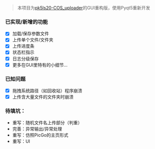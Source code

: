 >  本项目为[pk5ls20-COS_uploader](https://github.com/pk5ls20/COS_uploader)的GUI重构版，使用Pyqt5重新开发
### 已实现/新增的功能
- [x] 加载/保存参数文件
- [x] 上传单个文件/文件夹
- [x] 上传进度条
- [x] 状态栏指示
- [x] 日志分级保存
- [x] 更多在GUI里特有的小细节...
### 已知问题
- [x] 拖拽系统路径（如回收站）程序崩溃
- [x] 上传含大量文件的文件夹时崩溃
### 待填坑：
- 重写：随机文件名上传部分（判重）
- 完善：异常输出/异常处理
- 重写：仿照PicGo的主页形式
- 重写：UI